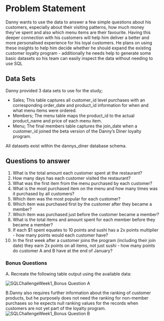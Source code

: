 # Problem Statement

Danny wants to use the data to answer a few simple questions about his customers, especially about their visiting patterns, how much money they’ve spent and also which menu items are their favourite. 
Having this deeper connection with his customers will help him deliver a better and more personalised experience for his loyal customers.
He plans on using these insights to help him decide whether he should expand the existing customer loyalty program - additionally he needs help to generate some basic datasets so his team can easily inspect the data without needing to use SQL

## Data Sets

Danny provided 3 data sets to use for the study; 
- Sales; This table captures all customer_id level purchases with an corresponding order_date and product_id information for when and what menu items were ordered.
- Members; The menu table maps the product_id to the actual product_name and price of each menu item. 
- Menu; The final members table captures the join_date when a customer_id joined the beta version of the Danny’s Diner loyalty program. 

All datasets exist within the dannys_diner database schema.

## Questions to answer
1. What is the total amount each customer spent at the restaurant?
2. How many days has each customer visited the restaurant?
3. What was the first item from the menu purchased by each customer?
4. What is the most purchased item on the menu and how many times was it purchased by all customers?
5. Which item was the most popular for each customer?
6. Which item was purchased first by the customer after they became a member?
7. Which item was purchased just before the customer became a member?
8. What is the total items and amount spent for each member before they became a member?
9. If each $1 spent equates to 10 points and sushi has a 2x points multiplier - how many points would each customer have?
10. In the first week after a customer joins the program (including their join date) they earn 2x points on all items, not just sushi - how many points do customer A and B have at the end of January?

### Bonus Questions

A. Recreate the following table output using the available data:

![SQLChallengeWeek1_Bonus Question A](https://user-images.githubusercontent.com/88348888/204283728-a793d544-315b-48f0-a2e3-6e6f8f3e245b.JPG)

B.Danny also requires further information about the ranking of customer products, but he purposely does not need the ranking for non-member purchases so he expects null ranking values for the records when customers are not yet part of the loyalty program.
![SQLChallengeWeek1_Bonus Question B](https://user-images.githubusercontent.com/88348888/204284665-f7f13da9-68d6-4726-af51-069c6f97dcce.JPG)
